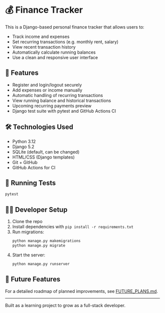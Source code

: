 # 💰 Finance Tracker

This is a Django-based personal finance tracker that allows users to:
- Track income and expenses
- Set recurring transactions (e.g. monthly rent, salary)
- View recent transaction history
- Automatically calculate running balances
- Use a clean and responsive user interface

## 🚀 Features

- Register and login/logout securely
- Add expenses or income manually
- Automatic handling of recurring transactions
- View running balance and historical transactions
- Upcoming recurring payments preview
- Django test suite with pytest and GitHub Actions CI

## 🛠️ Technologies Used

- Python 3.12
- Django 5.2
- SQLite (default, can be changed)
- HTML/CSS (Django templates)
- Git + GitHub
- GitHub Actions for CI

## 🧪 Running Tests

```bash
pytest
```

## 🧑‍💻 Developer Setup

1. Clone the repo
2. Install dependencies with `pip install -r requirements.txt`
3. Run migrations:
   ```bash
   python manage.py makemigrations
   python manage.py migrate
   ```
4. Start the server:
   ```bash
   python manage.py runserver
   ```

## 📝 Future Features

For a detailed roadmap of planned improvements, see [FUTURE_PLANS.md](FUTURE_PLANS.md).


---

Built as a learning project to grow as a full-stack developer.